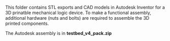 This folder contains STL exports and CAD models in Autodesk Inventor for a 3D prinatble mechanical logic device. To make a functional assembly, additional hardware (nuts and bolts) are required to assemble the 3D printed components. 

The Autodesk assembly is in **testbed_v4_pack.zip**
